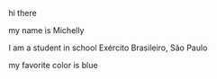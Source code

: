 hi there


my name is Michelly

I am a student in school Exército Brasileiro, São Paulo

my favorite color is blue
